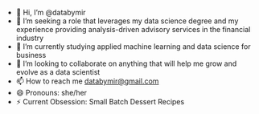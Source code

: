 - 👋 Hi, I’m @databymir
- 👀 I’m seeking a role that leverages my data science degree and my experience providing analysis-driven advisory services in the financial industry
- 🌱 I’m currently studying applied machine learning and data science for business
- 💞️ I’m looking to collaborate on anything that will help me grow and evolve as a data scientist
- 📫 How to reach me databymir@gmail.com
- 😄 Pronouns: she/her
- ⚡ Current Obsession: Small Batch Dessert Recipes

<!---
databymir/databymir is a ✨ special ✨ repository because its `README.md` (this file) appears on your GitHub profile.
You can click the Preview link to take a look at your changes.
--->
